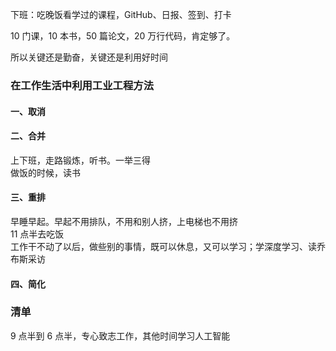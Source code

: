 

下班：吃晚饭看学过的课程，GitHub、日报、签到、打卡  


10 门课，10 本书，50 篇论文，20 万行代码，肯定够了。  

所以关键还是勤奋，关键还是利用好时间  

### 在工作生活中利用工业工程方法  

#### 一、取消  



#### 二、合并
上下班，走路锻炼，听书。一举三得   
做饭的时候，读书  


#### 三、重排 
早睡早起。早起不用排队，不用和别人挤，上电梯也不用挤  
11 点半去吃饭  
工作干不动了以后，做些别的事情，既可以休息，又可以学习；学深度学习、读乔布斯采访  



#### 四、简化  




### 清单

9 点半到 6 点半，专心致志工作，其他时间学习人工智能  

